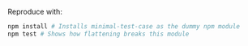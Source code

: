 Reproduce with:

``` sh
npm install # Installs minimal-test-case as the dummy npm module
npm test # Shows how flattening breaks this module
```
